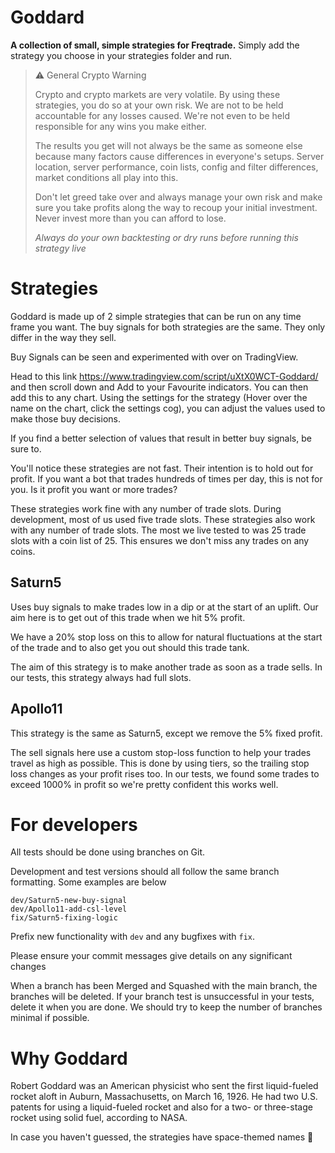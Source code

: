 # Goddard

**A collection of small, simple strategies for Freqtrade.** Simply add the strategy you choose in your strategies folder and run.



> ⚠️ General Crypto Warning
> 
> Crypto and crypto markets are very volatile. By using these strategies, you do so at your own risk. We are not to be held accountable for any losses caused. We're not even to be held responsible for any wins you make either.
>
>The results you get will not always be the same as someone else because many factors cause differences in everyone's setups. Server location, server performance, coin lists, config and filter differences, market conditions all play into this.
>
>Don't let greed take over and always manage your own risk and make sure you take profits along the way to recoup your initial investment. Never invest more than you can afford to lose.
>
> *Always do your own backtesting or dry runs before running this strategy live*



# Strategies

Goddard is made up of 2 simple strategies that can be run on any time frame you want. The buy signals for both strategies are the same. They only differ in the way they sell.

Buy Signals can be seen and experimented with over on TradingView. 

Head to this link https://www.tradingview.com/script/uXtX0WCT-Goddard/ and then scroll down and Add to your Favourite indicators. You can then add this to any chart. Using the settings for the strategy (Hover over the name on the chart, click the settings cog), you can adjust the values used to make those buy decisions.

If you find a better selection of values that result in better buy signals, be sure to.

You'll notice these strategies are not fast. Their intention is to hold out for profit. If you want a bot that trades hundreds of times per day, this is not for you. Is it profit you want or more trades?

These strategies work fine with any number of trade slots. During development, most of us used five trade slots. These strategies also work with any number of trade slots. The most we live tested to was 25 trade slots with a coin list of 25. This ensures we don't miss any trades on any coins.


## Saturn5
Uses buy signals to make trades low in a dip or at the start of an uplift. Our aim here is to get out of this trade when we hit 5% profit.

We have a 20% stop loss on this to allow for natural fluctuations at the start of the trade and to also get you out should this trade tank.

The aim of this strategy is to make another trade as soon as a trade sells. In our tests, this strategy always had full slots.

## Apollo11
This strategy is the same as Saturn5, except we remove the 5% fixed profit. 

The sell signals here use a custom stop-loss function to help your trades travel as high as possible. This is done by using tiers, so the trailing stop loss changes as your profit rises too. In our tests, we found some trades to exceed 1000% in profit so we're pretty confident this works well.



# For developers

All tests should be done using branches on Git. 

Development and test versions should all follow the same branch formatting. Some examples are below
```
dev/Saturn5-new-buy-signal
dev/Apollo11-add-csl-level
fix/Saturn5-fixing-logic
```

Prefix new functionality with `dev` and any bugfixes with `fix`. 

Please ensure your commit messages give details on any significant changes

When a branch has been Merged and Squashed with the main branch, the branches will be deleted. If your branch test is unsuccessful in your tests, delete it when you are done. We should try to keep the number of branches minimal if possible.



# Why Goddard

Robert Goddard was an American physicist who sent the first liquid-fueled rocket aloft in Auburn, Massachusetts, on March 16, 1926. He had two U.S. patents for using a liquid-fueled rocket and also for a two- or three-stage rocket using solid fuel, according to NASA. 

In case you haven't guessed, the strategies have space-themed names 🚀
